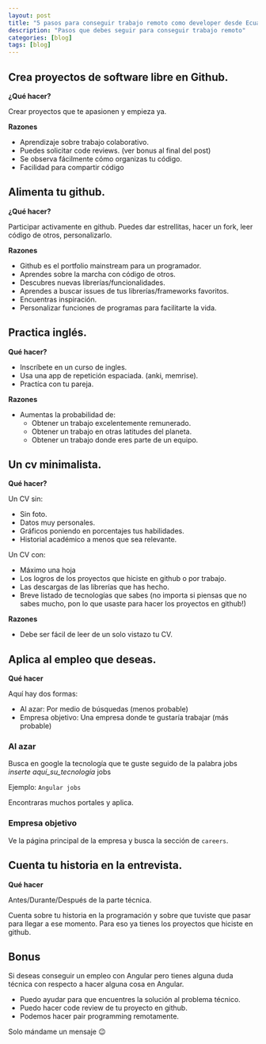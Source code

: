 ```yaml
---
layout: post
title: "5 pasos para conseguir trabajo remoto como developer desde Ecuador sin ser programador Senior"
description: "Pasos que debes seguir para conseguir trabajo remoto"
categories: [blog]
tags: [blog]
---
```

## Crea proyectos de software libre en Github.

**¿Qué hacer?**

Crear proyectos que te apasionen y empieza ya.

**Razones**
- Aprendizaje sobre trabajo colaborativo.
- Puedes solicitar code reviews. (ver bonus al final del post)
- Se observa fácilmente cómo organizas tu código.
- Facilidad para compartir código

## Alimenta tu github.

**¿Qué hacer?**

Participar activamente en github. Puedes dar estrellitas, hacer un fork, leer código de otros, personalizarlo.

**Razones**
- Github es el portfolio mainstream para un programador.
- Aprendes sobre la marcha con código de otros.
- Descubres nuevas librerías/funcionalidades.
- Aprendes a buscar issues de tus librerías/frameworks favoritos.
- Encuentras inspiración.
- Personalizar funciones de programas para facilitarte la vida. 

## Practica inglés.
	
**Qué hacer?**

- Inscríbete en un curso de ingles.
- Usa una app de repetición espaciada. (anki, memrise).
- Practíca con tu pareja.

**Razones**
- Aumentas la probabilidad de:
	- Obtener un trabajo excelentemente remunerado.
	- Obtener un trabajo en otras latitudes del planeta.
	- Obtener un trabajo donde eres parte de un equipo.

## Un cv minimalista.

**Qué hacer?**

Un CV sin:
- Sin foto.
- Datos muy personales.
- Gráficos poniendo en porcentajes tus habilidades.
- Historial académico a menos que sea relevante.

Un CV con:
- Máximo una hoja
- Los logros de los proyectos que hiciste en github o por trabajo.
- Las descargas de las librerías que has hecho.
- Breve listado de tecnologías que sabes (no importa si piensas que no sabes mucho, pon lo que usaste para hacer los proyectos en github!)

**Razones**
- Debe ser fácil de leer de un solo vistazo tu CV.

## Aplica al empleo que deseas.

**Qué hacer**

Aquí hay dos formas:

- Al azar: Por medio de búsquedas (menos probable)
- Empresa objetivo: Una empresa donde te gustaría trabajar (más probable)

### Al azar
Busca en google la tecnología que te guste seguido de la palabra jobs *inserte aquí_su_tecnología* jobs

Ejemplo:
`Angular jobs`

Encontraras muchos portales y aplica.

### Empresa objetivo
Ve la página principal de la empresa y busca la sección de `careers`.

## Cuenta tu historia en la entrevista.

**Qué hacer**

Antes/Durante/Después de la parte técnica.

Cuenta sobre tu historia en la programación y sobre que tuviste que pasar para llegar a ese momento. Para eso ya tienes los proyectos que hiciste en github.

## Bonus

Si deseas conseguir un empleo con Angular pero tienes alguna duda técnica con respecto a hacer alguna cosa en Angular.

- Puedo ayudar para que encuentres la solución al problema técnico.
- Puedo hacer code review de tu proyecto en github.
- Podemos hacer pair programming remotamente.

Solo mándame un mensaje :wink: